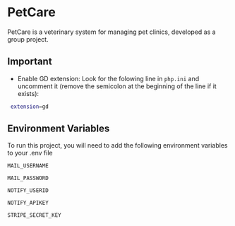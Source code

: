 
# PetCare

PetCare is a veterinary system for managing pet clinics, developed as a group project.

## Important

 - Enable GD extension:
    Look for the folowing line in `php.ini` and uncomment it (remove the semicolon at the beginning of the line if it exists):

 ```bash
  extension=gd
```
    


## Environment Variables

To run this project, you will need to add the following environment variables to your .env file

`MAIL_USERNAME`

`MAIL_PASSWORD`

`NOTIFY_USERID`

`NOTIFY_APIKEY`

`STRIPE_SECRET_KEY`

